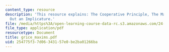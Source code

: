 ```yaml
---
content_type: resource
description: 'This resource explains: The Cooperative Principle, The Maxims, and Working
  Out an Implicature.'
file: /media/https%3A/open-learning-course-data-rc.s3.amazonaws.com/24-903-language-and-its-structure-iii-semantics-and-pragmatics-spring-2005/254775f37d06343157e0be2ba01266ba_grice_maxims.pdf
file_type: application/pdf
resourcetype: Document
title: grice_maxims.pdf
uid: 254775f3-7d06-3431-57e0-be2ba01266ba
---
```

